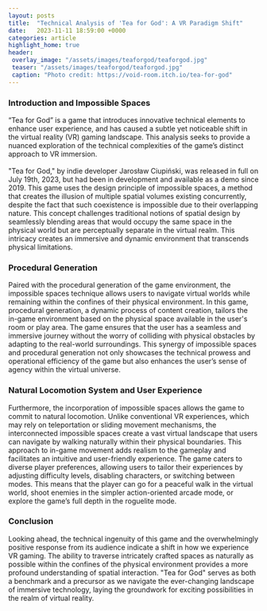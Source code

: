 ```yaml
---
layout: posts
title:  "Technical Analysis of 'Tea for God': A VR Paradigm Shift"
date:   2023-11-11 18:59:00 +0000
categories: article
highlight_home: true
header:
 overlay_image: "/assets/images/teaforgod/teaforgod.jpg"
 teaser: "/assets/images/teaforgod/teaforgod.jpg"
 caption: "Photo credit: https://void-room.itch.io/tea-for-god"
---
```


### Introduction and Impossible Spaces
“Tea for God” is a game that introduces innovative technical elements to enhance user experience, and has caused a subtle yet noticeable shift in the virtual reality (VR) gaming landscape. This analysis seeks to provide a nuanced exploration of the technical complexities of the game’s distinct approach to VR immersion.
<br>
<br>
"Tea for God," by indie developer Jarosław Ciupiński, was released in full on July 19th, 2023, but had been in development and available as a demo since 2019. This game uses the design principle of impossible spaces, a method that creates the illusion of multiple spatial volumes existing concurrently, despite the fact that such coexistence is impossible due to their overlapping nature. This concept challenges traditional notions of spatial design by seamlessly blending areas that would occupy the same space in the physical world but are perceptually separate in the virtual realm. This intricacy creates an immersive and dynamic environment that transcends physical limitations.

### Procedural Generation
Paired with the procedural generation of the game environment, the impossible spaces technique allows users to navigate virtual worlds while remaining within the confines of their physical environment. In this game, procedural generation, a dynamic process of content creation, tailors the in-game environment based on the physical space available in the user's room or play area. The game ensures that the user has a seamless and immersive journey without the worry of colliding with physical obstacles by adapting to the real-world surroundings. This synergy of impossible spaces and procedural generation not only showcases the technical prowess and operational efficiency of the game but also enhances the user’s sense of agency within the virtual universe.

### Natural Locomotion System and User Experience
Furthermore, the incorporation of impossible spaces allows the game to commit to natural locomotion. Unlike conventional VR experiences, which may rely on teleportation or sliding movement mechanisms, the interconnected impossible spaces create a vast virtual landscape that users can navigate by walking naturally within their physical boundaries. This approach to in-game movement adds realism to the gameplay and facilitates an intuitive and user-friendly experience. The game caters to diverse player preferences, allowing users to tailor their experiences by adjusting difficulty levels, disabling characters, or switching between modes. This means that the player can go for a peaceful walk in the virtual world, shoot enemies in the simpler action-oriented arcade mode, or explore the game’s full depth in the roguelite mode. 

### Conclusion
Looking ahead, the technical ingenuity of this game and the overwhelmingly positive response from its audience indicate a shift in how we experience VR gaming. The ability to traverse intricately crafted spaces as naturally as possible within the confines of the physical environment provides a more profound understanding of spatial interaction. "Tea for God" serves as both a benchmark and a precursor as we navigate the ever-changing landscape of immersive technology, laying the groundwork for exciting possibilities in the realm of virtual reality.

<br>
<br>
<br>
<br>
<br>